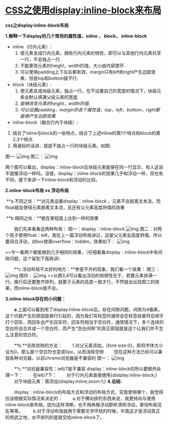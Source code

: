 # [CSS之使用display:inline-block来布局](https://www.cnblogs.com/Ry-yuan/p/6848197.html)



**css之display:inline-block布局**

**1.解释一下display的几个常用的属性值，inline ， block， inline-block**

- inline（行内元素）:
  1. 使元素变成行内元素，拥有行内元素的特性，即可以与其他行内元素共享一行，不会独占一行. 
  2. 不能更改元素的height，width的值，大小由内容撑开. 
  3. 可以使用padding上下左右都有效，margin只有left和right产生边距效果，但是top和bottom就不行.
- block（块级元素）:
  1. 使元素变成块级元素，独占一行，在不设置自己的宽度的情况下，块级元素会默认填满父级元素的宽度. 
  2. *能够改变元素的height，width的值.* 
  3. *可以设置padding，margin的各个属性值，top，left，bottom，right都能够产生边距效果.*
-  inline-block（融合行内于块级）:
  1. 结合了inline与block的一些特点，结合了上述inline的第1个特点和block的第2,3个特点.
  2. 用通俗的话讲，就是不独占一行的块级元素。如图:

图一:
![img](https://images2015.cnblogs.com/blog/1144006/201705/1144006-20170513095231269-1572459142.png)
图二：
![img](https://images2015.cnblogs.com/blog/1144006/201705/1144006-20170513095240254-1054271047.png)

两个图可以看出，display：inline-block后块级元素能够在同一行显示，有人这说不就像浮动一样吗。没错，display：inline-block的效果几乎和浮动一样，但也有不同，接下来讲一下inline-block和浮动的比较。

 

**2.inline-block布局 vs 浮动布局**

​    **a.不同之处：**对元素设置display：inline-block ，元素不会脱离文本流，而float就会使得元素脱离文本流，且还有父元素高度坍塌的效果

​    **b.相同之处：**能在某程度上达到一样的效果

　　我们先来看看这两种布局：
图一：display：inline-block
![img](https://images2015.cnblogs.com/blog/1144006/201705/1144006-20170513095247004-979551461.png)
图二：对两个孩子使用float：left，我在上一篇浮动布局讲过，这是父元素会高度坍塌，所以要闭合浮动，对box使用overflow：hidden，效果如下：
![img](https://images2015.cnblogs.com/blog/1144006/201705/1144006-20170513095254066-1995956065.png)

\>>乍一看两个都能做到几乎相同的效果，（仔细看看display：inline-block中有间隙问题，这个留到下面再讲）

　　**c.浮动布局不太好的地方：**参差不齐的现象，我们看一个效果：
图三： 
![img](https://images2015.cnblogs.com/blog/1144006/201705/1144006-20170513095302926-2090422648.png)
图四： 
![img](https://images2015.cnblogs.com/blog/1144006/201705/1144006-20170513095312144-2092703645.png)
\>>从图3,4可以看出浮动的局限性在于，若要元素排满一行，换行后还要整齐排列，就要子元素的高度一致才行，不然就会出现图三的效果，而inline-block就不会。

 

**3.inline-block存在的小问题：**

　　**a**.上面可以看到用了display:inline-block后，存在间隙问题，间隙为4像素，这个问题产生的原因是换行引起的，因为我们写标签时通常会在标签结束符后顺手打个回车，而回车会产生回车符，回车符相当于空白符，通常情况下，多个连续的空白符会合并成一个空白符，而产生“空白间隙”的真正原因就是这个让我们并不怎么注意的空白符。

　　**b.**去除空隙的方法：
　　1.对父元素添加，{font-size:0}，即将字体大小设为0，那么那个空白符也变成0px，从而消除空隙
　　现在这种方法已经可以兼容各种浏览器，以前chrome浏览器是不兼容的
图一：
![img](https://images2015.cnblogs.com/blog/1144006/201705/1144006-20170513095321754-1704124919.png)

 
　　**c.**浏览器兼容性：ie6/7是不兼容 display：inline-block的所以要额外处理一下：
　　在ie6/7下：
　　对于行内元素直接使用{dislplay:inline-block;}
　　对于块级元素：需添加{display:inline;zoom:1;}
**4.总结:**

　　display：inline-block的布局方式和浮动的布局方式，究竟使用哪个，我觉得应该根据实际情况来决定的：
　　a.对于横向排列东西来说，我更倾向与使用inline-block来布局，因为这样清晰，也不用再像浮动那样清除浮动，害怕布局混乱等等。
　　b.对于浮动布局就用于需要文字环绕的时候，毕竟这才是浮动真正的用武之地，水平排列的是就交给inline-block了。